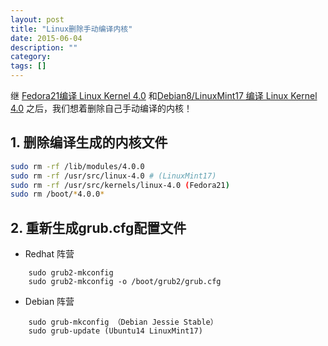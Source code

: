 ```yaml
---
layout: post
title: "Linux删除手动编译内核"
date: 2015-06-04
description: ""
category: 
tags: []
---
```


继 [Fedora21编译 Linux Kernel 4.0](http://mudongliang.github.io/2015/06/06/fedora21-compile-linux-kernel.html) 和[Debian8/LinuxMint17 编译 Linux Kernel 4.0](http://mudongliang.github.io/2015/06/06/debian-compile-linux-kernel-40.html) 之后，我们想着删除自己手动编译的内核！

## 1. 删除编译生成的内核文件

```sh
sudo rm -rf /lib/modules/4.0.0 
sudo rm -rf /usr/src/linux-4.0 # (LinuxMint17) 
sudo rm -rf /usr/src/kernels/linux-4.0 (Fedora21) 
sudo rm /boot/*4.0.0* 
```

## 2. 重新生成grub.cfg配置文件

- Redhat 阵营

```
    sudo grub2-mkconfig 
    sudo grub2-mkconfig -o /boot/grub2/grub.cfg
```

- Debian 阵营

```
    sudo grub-mkconfig （Debian Jessie Stable）
    sudo grub-update (Ubuntu14 LinuxMint17)
```
